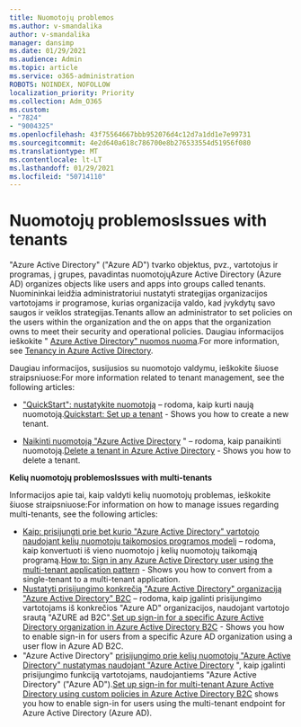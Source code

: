 ```yaml
---
title: Nuomotojų problemos
ms.author: v-smandalika
author: v-smandalika
manager: dansimp
ms.date: 01/29/2021
ms.audience: Admin
ms.topic: article
ms.service: o365-administration
ROBOTS: NOINDEX, NOFOLLOW
localization_priority: Priority
ms.collection: Adm_O365
ms.custom:
- "7824"
- "9004325"
ms.openlocfilehash: 43f75564667bbb952076d4c12d7a1dd1e7e99731
ms.sourcegitcommit: 4e2d640a618c786700e8b276533554d51956f080
ms.translationtype: MT
ms.contentlocale: lt-LT
ms.lasthandoff: 01/29/2021
ms.locfileid: "50714110"
---
```

# <a name="issues-with-tenants"></a><span data-ttu-id="d51c5-102">Nuomotojų problemos</span><span class="sxs-lookup"><span data-stu-id="d51c5-102">Issues with tenants</span></span>

<span data-ttu-id="d51c5-103">"Azure Active Directory" ("Azure AD") tvarko objektus, pvz., vartotojus ir programas, į grupes, pavadintas nuomotojų</span><span class="sxs-lookup"><span data-stu-id="d51c5-103">Azure Active Directory (Azure AD) organizes objects like users and apps into groups called tenants.</span></span> <span data-ttu-id="d51c5-104">Nuomininkai leidžia administratoriui nustatyti strategijas organizacijos vartotojams ir programose, kurias organizacija valdo, kad įvykdytų savo saugos ir veiklos strategijas.</span><span class="sxs-lookup"><span data-stu-id="d51c5-104">Tenants allow an administrator to set policies on the users within the organization and the on apps that the organization owns to meet their security and operational policies.</span></span> <span data-ttu-id="d51c5-105">Daugiau informacijos ieškokite " [Azure Active Directory" nuomos nuoma](https://docs.microsoft.com/azure/active-directory/develop/single-and-multi-tenant-apps).</span><span class="sxs-lookup"><span data-stu-id="d51c5-105">For more information, see [Tenancy in Azure Active Directory](https://docs.microsoft.com/azure/active-directory/develop/single-and-multi-tenant-apps).</span></span>

<span data-ttu-id="d51c5-106">Daugiau informacijos, susijusios su nuomotojo valdymu, ieškokite šiuose straipsniuose:</span><span class="sxs-lookup"><span data-stu-id="d51c5-106">For more information related to tenant management, see the following articles:</span></span>

- <span data-ttu-id="d51c5-107">["QuickStart": nustatykite nuomotoją](https://docs.microsoft.com/azure/active-directory/develop/quickstart-create-new-tenant) – rodoma, kaip kurti naują nuomotoją.</span><span class="sxs-lookup"><span data-stu-id="d51c5-107">[Quickstart: Set up a tenant](https://docs.microsoft.com/azure/active-directory/develop/quickstart-create-new-tenant) - Shows you how to create a new tenant.</span></span>

- <span data-ttu-id="d51c5-108">[Naikinti nuomotoją "Azure Active Directory](https://docs.microsoft.com/azure/active-directory/enterprise-users/directory-delete-howto) " – rodoma, kaip panaikinti nuomotoją.</span><span class="sxs-lookup"><span data-stu-id="d51c5-108">[Delete a tenant in Azure Active Directory](https://docs.microsoft.com/azure/active-directory/enterprise-users/directory-delete-howto) - Shows you how to delete a tenant.</span></span>

<span data-ttu-id="d51c5-109">**Kelių nuomotojų problemos**</span><span class="sxs-lookup"><span data-stu-id="d51c5-109">**Issues with multi-tenants**</span></span>

<span data-ttu-id="d51c5-110">Informacijos apie tai, kaip valdyti kelių nuomotojų problemas, ieškokite šiuose straipsniuose:</span><span class="sxs-lookup"><span data-stu-id="d51c5-110">For information on how to manage issues regarding multi-tenants, see the following articles:</span></span>

- <span data-ttu-id="d51c5-111">[Kaip: prisijungti prie bet kurio "Azure Active Directory" vartotojo naudojant kelių nuomotojų taikomosios programos modelį](https://docs.microsoft.com/azure/active-directory/develop/howto-convert-app-to-be-multi-tenant) – rodoma, kaip konvertuoti iš vieno nuomotojo į kelių nuomotojų taikomąją programą.</span><span class="sxs-lookup"><span data-stu-id="d51c5-111">[How to: Sign in any Azure Active Directory user using the multi-tenant application pattern](https://docs.microsoft.com/azure/active-directory/develop/howto-convert-app-to-be-multi-tenant) - Shows you how to convert from a single-tenant to a multi-tenant application.</span></span>
- <span data-ttu-id="d51c5-112">[Nustatyti prisijungimo konkrečią "Azure Active Directory" organizaciją "Azure Active Directory" B2C](https://docs.microsoft.com/azure/active-directory-b2c/identity-provider-azure-ad-single-tenant?pivots=b2c-user-flow) – rodoma, kaip įgalinti prisijungimo vartotojams iš konkrečios "Azure AD" organizacijos, naudojant vartotojo srautą "AZURE ad B2C".</span><span class="sxs-lookup"><span data-stu-id="d51c5-112">[Set up sign-in for a specific Azure Active Directory organization in Azure Active Directory B2C](https://docs.microsoft.com/azure/active-directory-b2c/identity-provider-azure-ad-single-tenant?pivots=b2c-user-flow) - Shows you how to enable sign-in for users from a specific Azure AD organization using a user flow in Azure AD B2C.</span></span>
- <span data-ttu-id="d51c5-113">"Azure Active Directory" [prisijungimo prie kelių nuomotojų "Azure Active Directory" nustatymas naudojant "Azure Active Directory](https://docs.microsoft.com/azure/active-directory-b2c/identity-provider-azure-ad-multi-tenant?pivots=b2c-custom-policy) ", kaip įgalinti prisijungimo funkciją vartotojams, naudojantiems "Azure Active Directory" ("Azure AD").</span><span class="sxs-lookup"><span data-stu-id="d51c5-113">[Set up sign-in for multi-tenant Azure Active Directory using custom policies in Azure Active Directory B2C](https://docs.microsoft.com/azure/active-directory-b2c/identity-provider-azure-ad-multi-tenant?pivots=b2c-custom-policy)  shows you how to enable sign-in for users using the multi-tenant endpoint for Azure Active Directory (Azure AD).</span></span>






